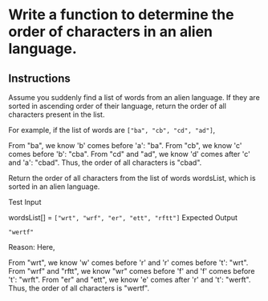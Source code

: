# Write a function to determine the order of characters in an alien language.

## Instructions

Assume you suddenly find a list of words from an alien language. If they are sorted in ascending order of their language, return the order of all characters present in the list.

For example, if the list of words are `["ba", "cb", "cd", "ad"]`,

From "ba", we know 'b' comes before 'a': "ba".
From "cb", we know 'c' comes before 'b': "cba".
From "cd" and "ad", we know 'd' comes after 'c' and 'a': "cbad".
Thus, the order of all characters is "cbad".

Return the order of all characters from the list of words wordsList, which is sorted in an alien language.

Test Input

wordsList[] = `["wrt", "wrf", "er", "ett", "rftt"]`
Expected Output

`"wertf"`

Reason: Here,

From "wrt", we know 'w' comes before 'r' and 'r' comes before 't': "wrt".
From "wrf" and "rftt", we know "wr" comes before 'f' and 'f' comes before 't': "wrft".
From "er" and "ett", we know 'e' comes after 'r' and 't': "werft".
Thus, the order of all characters is "wertf".
